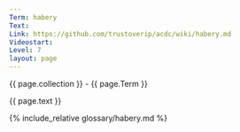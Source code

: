 ```yaml
---
Term: habery
Text: 
Link: https://github.com/trustoverip/acdc/wiki/habery.md
Videostart: 
Level: 7
layout: page
---
```


{{ page.collection }} - {{ page.Term }}

   {{ page.text }}

{% include_relative glossary/habery.md %}
